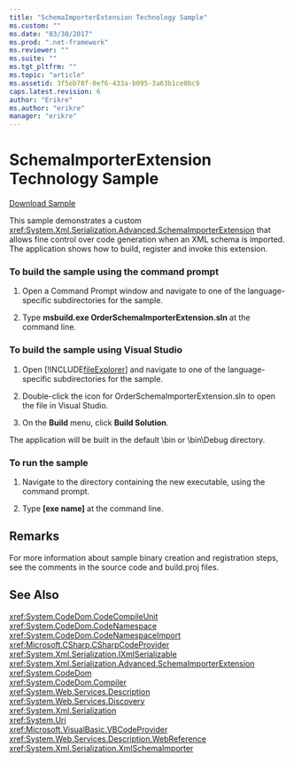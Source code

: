 ```yaml
---
title: "SchemaImporterExtension Technology Sample"
ms.custom: ""
ms.date: "03/30/2017"
ms.prod: ".net-framework"
ms.reviewer: ""
ms.suite: ""
ms.tgt_pltfrm: ""
ms.topic: "article"
ms.assetid: 3f5eb78f-0ef6-433a-b095-3a63b1ce0bc9
caps.latest.revision: 6
author: "Erikre"
ms.author: "erikre"
manager: "erikre"
---
```

# SchemaImporterExtension Technology Sample
[Download Sample](http://download.microsoft.com/download/4/7/B/47B2164C-E780-4B10-8DE4-2CB5B886E0A6/Technologies/Serialization/Xml%20Serialization/SchemaImporterExtension.zip.exe)  
  
 This sample demonstrates a custom <xref:System.Xml.Serialization.Advanced.SchemaImporterExtension> that allows fine control over code generation when an XML schema is imported. The application shows how to build, register and invoke this extension.  
  
### To build the sample using the command prompt  
  
1.  Open a Command Prompt window and navigate to one of the language-specific subdirectories for the sample.  
  
2.  Type **msbuild.exe OrderSchemaImporterExtension.sln** at the command line.  
  
### To build the sample using Visual Studio  
  
1.  Open [!INCLUDE[fileExplorer](../../../includes/fileexplorer-md.md)] and navigate to one of the language-specific subdirectories for the sample.  
  
2.  Double-click the icon for OrderSchemaImporterExtension.sln to open the file in Visual Studio.  
  
3.  On the **Build** menu, click **Build Solution**.  
  
 The application will be built in the default \bin or \bin\Debug directory.  
  
### To run the sample  
  
1.  Navigate to the directory containing the new executable, using the command prompt.  
  
2.  Type **[exe name]** at the command line.  
  
## Remarks  
 For more information about sample binary creation and registration steps, see the comments in the source code and build.proj files.  
  
## See Also  
 <xref:System.CodeDom.CodeCompileUnit>   
 <xref:System.CodeDom.CodeNamespace>   
 <xref:System.CodeDom.CodeNamespaceImport>   
 <xref:Microsoft.CSharp.CSharpCodeProvider>   
 <xref:System.Xml.Serialization.IXmlSerializable>   
 <xref:System.Xml.Serialization.Advanced.SchemaImporterExtension>   
 <xref:System.CodeDom>   
 <xref:System.CodeDom.Compiler>   
 <xref:System.Web.Services.Description>   
 <xref:System.Web.Services.Discovery>   
 <xref:System.Xml.Serialization>   
 <xref:System.Uri>   
 <xref:Microsoft.VisualBasic.VBCodeProvider>   
 <xref:System.Web.Services.Description.WebReference>   
 <xref:System.Xml.Serialization.XmlSchemaImporter>
